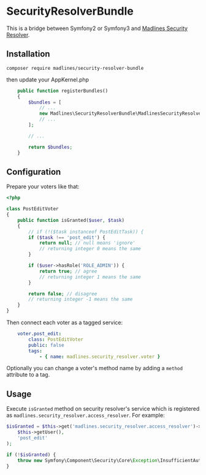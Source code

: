 # SecurityResolverBundle

This is a bridge between Symfony2 or Symfony3 and [Madlines Security Resolver](https://github.com/Madlines/Common-Security-Resolver).

## Installation

```
composer require madlines/security-resolver-bundle
```

then update your AppKernel.php

```php
    public function registerBundles()
    {
        $bundles = [
            // ...
            new Madlines\SecurityResolverBundle\MadlinesSecurityResolverBundle(),
            // ...
        ];

        // ...

        return $bundles;
    }
```


## Configuration

Prepare your voters like that:
```php
<?php

class PostEditVoter
{
    public function isGranted($user, $task)
    {
        // if (!($task instanceof PostEditTask)) {
        if ($task !== 'post_edit') {
            return null; // null means 'ignore'
            // returning integer 0 means the same
        }

        if ($user->hasRole('ROLE_ADMIN')) {
            return true; // agree
            // returning integer 1 means the same
        }

        return false; // disagree
        // returning integer -1 means the same
    }
}
```

Then connect each voter as a tagged service:

```yaml
    voter.post_edit:
        class: PostEditVoter
        public: false
        tags:
            - { name: madlines.security_resolver.voter }

```

Optionally you can change a voter's method name by adding a `method` attribute to a tag.

## Usage

Execute `isGranted` method on security resolver's service which is registered as `madlines.security_resolver.access_resolver`.
For example:

```php
$isGranted = $this->get('madlines.security_resolver.access_resolver')->isGranted(
    $this->getUser(),
    'post_edit'
);

if (!$isGranted) {
    throw new Symfony\Component\Security\Core\Exception\InsufficientAuthenticationException();
}
```


